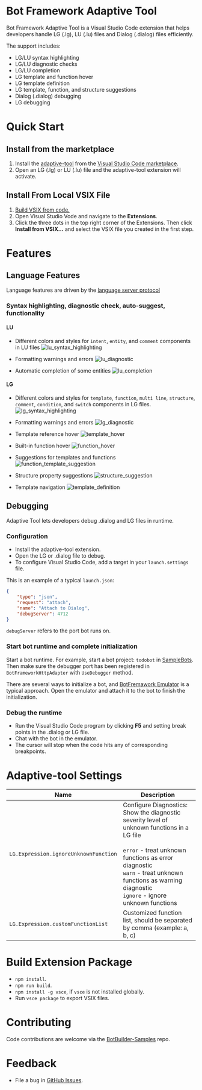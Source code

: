 # Bot Framework Adaptive Tool
Bot Framework Adaptive Tool is a Visual Studio Code extension that helps developers handle LG (.lg), LU (.lu) files and Dialog (.dialog) files efficiently.

The support includes:
- LG/LU syntax highlighting
- LG/LU diagnostic checks
- LG/LU completion
- LG template and function hover
- LG template definition
- LG template, function, and structure suggestions
- Dialog (.dialog) debugging
- LG debugging

# Quick Start
## Install from the marketplace
1. Install the [adaptive-tool](https://marketplace.visualstudio.com/items?itemName=adaptive-tool) from the [Visual Studio Code marketplace](https://marketplace.visualstudio.com/vscode).
1. Open an LG (.lg) or LU (.lu) file and the adaptive-tool extension will activate.

## Install From Local VSIX File
1. [Build VSIX from code.](#buildPackage)
1. Open Visual Studio Vode and navigate to the **Extensions**.
1. Click the three dots in the top right corner of the Extensions. Then click **Install from VSIX...** and select the VSIX file you created in the first step.

# Features

## Language Features
Language features are driven by the [language server protocol](./languageServer.md)

### Syntax highlighting, diagnostic check, auto-suggest, functionality

#### LU
- Different colors and styles for `intent`, `entity`, and `comment` components in LU files
![lu_syntax_highlighting](https://raw.githubusercontent.com/microsoft/BotBuilder-Samples/main/experimental/adaptive-tool/resources/images/lu_syntax_highlighting.png)

- Formatting warnings and errors
![lu_diagnostic](https://raw.githubusercontent.com/microsoft/BotBuilder-Samples/main/experimental/adaptive-tool/resources/images/lu_diagnostic.png)

- Automatic completion of some entities
![lu_completion](https://raw.githubusercontent.com/microsoft/BotBuilder-Samples/main/experimental/adaptive-tool/resources/images/lu_completion.gif)

#### LG
- Different colors and styles for `template`, `function`, `multi line`, `structure`, `comment`, `condition`, and `switch` components in LG files.
![lg_syntax_highlighting](https://raw.githubusercontent.com/microsoft/BotBuilder-Samples/main/experimental/adaptive-tool/resources/images/lg_syntax_highlighting.png)

- Formatting warnings and errors
![lg_diagnostic](https://raw.githubusercontent.com/microsoft/BotBuilder-Samples/main/experimental/adaptive-tool/resources/images/lg_diagnostic.gif)

- Template reference hover
![template_hover](https://raw.githubusercontent.com/microsoft/BotBuilder-Samples/main/experimental/adaptive-tool/resources/images/template_hover.png)

- Built-in function hover
![function_hover](https://raw.githubusercontent.com/microsoft/BotBuilder-Samples/main/experimental/adaptive-tool/resources/images/function_hover.png)

- Suggestions for templates and functions
![function_template_suggestion](https://raw.githubusercontent.com/microsoft/BotBuilder-Samples/main/experimental/adaptive-tool/resources/images/function_template_suggestion.gif)

- Structure property suggestions
![structure_suggestion](https://raw.githubusercontent.com/microsoft/BotBuilder-Samples/main/experimental/adaptive-tool/resources/images/structure_suggestion.gif)

- Template navigation 
![template_definition](https://raw.githubusercontent.com/microsoft/BotBuilder-Samples/main/experimental/adaptive-tool/resources/images/template_definition.gif)

## Debugging
Adaptive Tool lets developers debug .dialog and LG files in runtime.

### Configuration
- Install the adaptive-tool extension.
- Open the LG or .dialog file  to debug.
- To configure Visual Studio Code, add a target in your `launch.settings` file.

This is an example of a typical `launch.json`:
```json
{
    "type": "json",
    "request": "attach",
    "name": "Attach to Dialog",
    "debugServer": 4712
}
```

`debugServer` refers to the port bot runs on.

### Start bot runtime and complete initialization

Start a bot runtime. For example, start a bot project: `todobot` in [SampleBots](https://github.com/microsoft/botbuilder-dotnet/tree/main/tests/Microsoft.Bot.Builder.TestBot.Json). Then make sure the debugger port has been registered in `BotFrameworkHttpAdapter` with `UseDebugger` method.

There are several ways to initialize a bot, and [BotFremawork Emulator](https://github.com/microsoft/BotFramework-Emulator) is a typical approach. Open the emulator and attach it to the bot to finish the initialization.

### Debug the runtime
- Run the Visual Studio Code program by clicking **F5** and setting break points in the .dialog or LG file.
- Chat with the bot in the emulator.
- The cursor will stop when the code hits any of corresponding breakpoints.

# Adaptive-tool Settings
|Name|Description|
|-----|---------------|
|`LG.Expression.ignoreUnknownFunction`|Configure Diagnostics: Show the diagnostic severity level of unknown functions in a LG file<br/><br/>`error` - treat unknown functions as error diagnostic<br />`warn` - treat unknown functions as warning diagnostic<br/>`ignore` - ignore unknown functions|
|`LG.Expression.customFunctionList`|Customized function list, should be separated by comma (example: a, b, c)|


<a name="buildPackage"></a>

# Build Extension Package
- `npm install`.
- `npm run build`.
- `npm install -g vsce`, if `vsce` is not installed globally.
- Run `vsce package` to export VSIX files.

# Contributing

Code contributions are welcome via the [BotBuilder-Samples](https://github.com/microsoft/BotBuilder-Samples) repo.

# Feedback

- File a bug in [GitHub Issues](https://github.com/Microsoft/BotBuilder-Samples/issues).